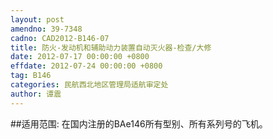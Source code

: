 ```yaml
---
layout: post
amendno: 39-7348
cadno: CAD2012-B146-07
title: 防火-发动机和辅助动力装置自动灭火器-检查/大修
date: 2012-07-17 00:00:00 +0800
effdate: 2012-07-24 00:00:00 +0800
tag: B146
categories: 民航西北地区管理局适航审定处
author: 谭震
---
```


##适用范围:
在国内注册的BAe146所有型别、所有系列号的飞机。

